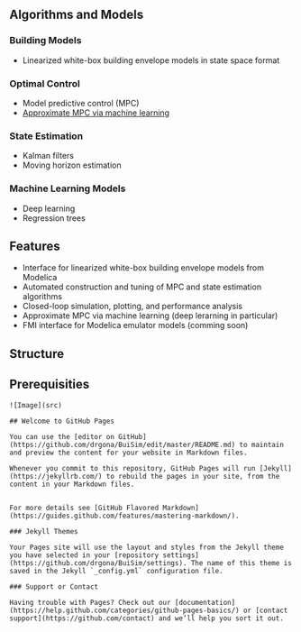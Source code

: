 
## Algorithms and Models

###  Building Models
- Linearized white-box building envelope models in state space format

###  Optimal Control
- Model predictive control (MPC)
- [Approximate MPC via machine learning](https://www.sciencedirect.com/science/article/pii/S0306261918302903)

###  State Estimation
- Kalman filters
- Moving horizon estimation

###  Machine Learning Models
- Deep learning
- Regression trees

## Features
- Interface for linearized white-box building envelope models from Modelica
- Automated construction and tuning of MPC and state estimation algorithms
- Closed-loop simulation, plotting, and performance analysis
- Approximate MPC via machine learning (deep lerarning in particular)
- FMI interface for Modelica emulator models (comming soon)

## Structure



## Prerequisities



```
![Image](src)

## Welcome to GitHub Pages

You can use the [editor on GitHub](https://github.com/drgona/BuiSim/edit/master/README.md) to maintain and preview the content for your website in Markdown files.

Whenever you commit to this repository, GitHub Pages will run [Jekyll](https://jekyllrb.com/) to rebuild the pages in your site, from the content in your Markdown files.


For more details see [GitHub Flavored Markdown](https://guides.github.com/features/mastering-markdown/).

### Jekyll Themes

Your Pages site will use the layout and styles from the Jekyll theme you have selected in your [repository settings](https://github.com/drgona/BuiSim/settings). The name of this theme is saved in the Jekyll `_config.yml` configuration file.

### Support or Contact

Having trouble with Pages? Check out our [documentation](https://help.github.com/categories/github-pages-basics/) or [contact support](https://github.com/contact) and we’ll help you sort it out.
